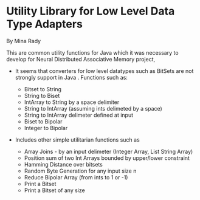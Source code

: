 # Utility Library for Low Level Data Type Adapters
By Mina Rady

This are common utility functions for Java which it was necessary to develop for Neural Distributed Associative Memory project, 
+ It seems that converters for low level datatypes such as BitSets are not strongly support in Java . Functions such as:
	+ Bitset to String
	+ String to Biset
	+ IntArray to String by a space delimiter
	+ String to IntArray (assuming ints delimeted by a space)
	+ String to IntArray delimeter defined at input
	+ Biset to Bipolar
	+ Integer to Bipolar
		
		
+ Includes other simple utilitarian functions such as 
	+ Array Joins - by an input delimeter (Integer Array, List String Array) 
	+ Position sum of two Int  Arrays bounded by upper/lower constraint
	+ Hamming Distance over bitsets
	+ Random Byte Generation for any input size n
	+ Reduce Bipolar Array (from ints to 1 or -1)
	+ Print a Bitset
	+ Print a Bitset of any size
    
    
